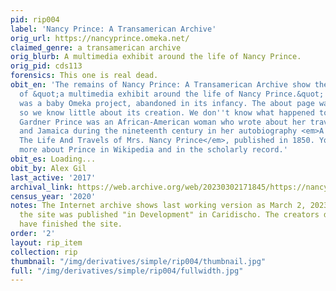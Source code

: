```yaml
---
pid: rip004
label: 'Nancy Prince: A Transamerican Archive'
orig_url: https://nancyprince.omeka.net/
claimed_genre: a transamerican archive
orig_blurb: A multimedia exhibit around the life of Nancy Prince.
orig_pid: cds113
forensics: This one is real dead.
obit_en: 'The remains of Nancy Prince: A Transamerican Archive show the beginnings
  of &quot;a multimedia exhibit around the life of Nancy Prince.&quot; This project
  was a baby Omeka project, abandoned in its infancy. The about page was never finished,
  so we know little about its creation. We don''t know what happened to it. Nancy
  Gardner Prince was an African-American woman who wrote about her travels in Russia
  and Jamaica during the nineteenth century in her autobiography <em>A Narrative of
  The Life And Travels of Mrs. Nancy Prince</em>, published in 1850. You can read
  more about Prince in Wikipedia and in the scholarly record.'
obit_es: Loading...
obit_by: Alex Gil
last_active: '2017'
archival_link: https://web.archive.org/web/20230302171845/https://nancyprince.omeka.net/
census_year: '2020'
notes: The Internet archive shows last working version as March 2, 2023. Originally
  the site was published "in Development" in Caridischo. The creators don't seem to
  have finished the site.
order: '2'
layout: rip_item
collection: rip
thumbnail: "/img/derivatives/simple/rip004/thumbnail.jpg"
full: "/img/derivatives/simple/rip004/fullwidth.jpg"
---
```

